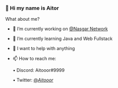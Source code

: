 ### 👋 Hi my name is Aitor

<!--
**Aitooor/Aitooor** is a ✨ _special_ ✨ repository because its `README.md` (this file) appears on your GitHub profile.
-->
What about me?

- 🔭 I’m currently working on <a href="https://github.com/Nasgar-Network">@Nasgar Network</a>

- 🌱 I’m currently learning Java and Web Fullstack

- 🤔 I want to help with anything

- 📫 How to reach me:

   • Discord: Aitooor#9999

   • Twitter: <a href="https://twitter.com/_Aitooor_">@_Aitooor_</a>
